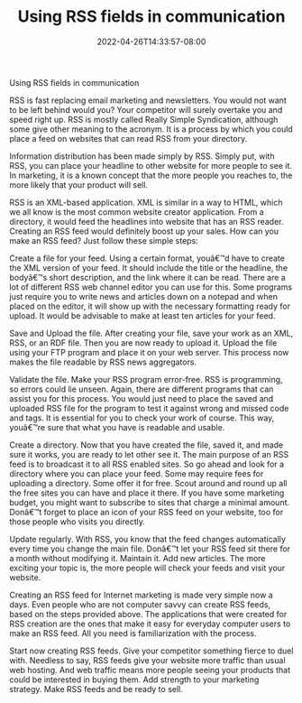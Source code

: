 ﻿---
title: "Using RSS fields in communication"
date: 2022-04-26T14:33:57-08:00
description: "10 rss articles Tips for Web Success"
featured_image: "/images/10 rss articles.jpg"
tags: ["10 rss articles"]
---

Using RSS fields in communication


RSS is fast replacing email marketing and newsletters. You would not want to be left behind would you? Your competitor will surely overtake you and speed right up. RSS is mostly called Really Simple Syndication, although some give other meaning to the acronym. It is a process by which you could place a feed on websites that can read RSS from your directory. 

Information distribution has been made simply by RSS. Simply put, with RSS, you can place your headline to other website for more people to see it. In marketing, it is a known concept that the more people you reaches to, the more likely that your product will sell. 

RSS is an XML-based application. XML is similar in a way to HTML, which we all know is the most common website creator application. From a directory, it would feed the headlines into website that has an RSS reader. Creating an RSS feed would definitely boost up your sales. How can you make an RSS feed? Just follow these simple steps:

Create a file for your feed.
Using a certain format, youâ€™d have to create the XML version of your feed. It should include the title or the headline, the bodyâ€™s short description, and the link where it can be read. There are a lot of different RSS web channel editor you can use for this. Some programs just require you to write news and articles down on a notepad and when placed on the editor, it will show up with the necessary formatting ready for upload. It would be advisable to make at least ten articles for your feed. 

Save and Upload the file.
After creating your file, save your work as an XML, RSS, or an RDF file. Then you are now ready to upload it. Upload the file using your FTP program and place it on your web server. This process now makes the file readable by RSS news aggregators. 

Validate the file. 
Make your RSS program error-free. RSS is programming, so errors could lie unseen. Again, there are different programs that can assist you for this process. You would just need to place the saved and uploaded RSS file for the program to test it against wrong and missed code and tags. It is essential for you to check your work of course. This way, youâ€™re sure that what you have is readable and usable.

Create a directory. 
Now that you have created the file, saved it, and made sure it works, you are ready to let other see it. The main purpose of an RSS feed is to broadcast it to all RSS enabled sites. So go ahead and look for a directory where you can place your feed. Some may require fees for uploading a directory. Some offer it for free. Scout around and round up all the free sites you can have and place it there. If you have some marketing budget, you might want to subscribe to sites that charge a minimal amount. Donâ€™t forget to place an icon of your RSS feed on your website, too for those people who visits you directly.

Update regularly.
With RSS, you know that the feed changes automatically every time you change the main file. Donâ€™t let your RSS feed sit there for a month without modifying it. Maintain it. Add new articles. The more exciting your topic is, the more people will check your feeds and visit your website. 

Creating an RSS feed for Internet marketing is made very simple now a days. Even people who are not computer savvy can create RSS feeds, based on the steps provided above. The applications that were created for RSS creation are the ones that make it easy for everyday computer users to make an RSS feed. All you need is familiarization with the process. 

Start now creating RSS feeds. Give your competitor something fierce to duel with. Needless to say, RSS feeds give your website more traffic than usual web hosting. And web traffic means more people seeing your products that could be interested in buying them. Add strength to your marketing strategy. Make RSS feeds and be ready to sell. 

 




